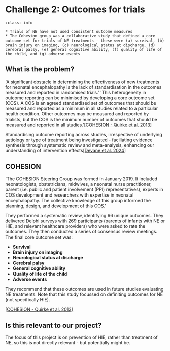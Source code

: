 # Challenge 2: Outcomes for trials

`````{admonition} Executive summary
:class: info

* Trials of NE have not used consistent outcome measures
* The Cohesion group was a collaborative study that defined a core outcome set for trials of NE treatments - these were (a) survival, (b) brain injury on imaging, (c) neurological status at discharge, (d) cerebral palsy, (e) general cognitive ability, (f) quality of life of the child, and (g) adverse events
`````

## What is the problem?

'A significant obstacle in determining the effectiveness of new treatments for neonatal encephalopathy is the lack of standardisation in the outcomes measured and reported in randomised trials.' 'This heterogeneity in outcome reporting can be minimised by developing a core outcome set (COS). A COS is an agreed standardised set of outcomes that should be measured and reported as a minimum in all studies related to a particular health condition. Other outcomes may be measured and reported by trialists, but the COS is the minimum number of outcomes that should be measured and reported in all studies.'[[COHESION - Quirke et al. 2013]](https://doi.org/10.1038/s41390-023-02938-y)

Standardising outcome reporting across studies, irrespective of underlying aetiology or type of treatment being investigated - faciliating evidence synthesis through systematic review and meta-analysis, enhancing our understanding of intervention effects[[Devane et al. 2024]](https://doi.org/10.1038/s41390-023-03006-1)

## COHESION

'The COHESION Steering Group was formed in January 2019. It included neonatologists, obstetricians, midwives, a neonatal nurse practitioner, parent (i.e. public and patient involvement (PPI) representatives), experts in COS development and researchers with expertise in neonatal encephalopathy. The collective knowledge of this group informed the planning, design, and development of this COS.'

They performed a systematic review, identifying 66 unique outcomes. They delivered Delphi surveys with 269 participants (parents of infants with NE or HIE, and relevant healthcare providers) who were asked to rate the outcomes. They then conducted a series of consensus review meetings. The final core outcome set was:
* **Survival**
* **Brain injury on imaging**
* **Neurological status at discharge**
* **Cerebral palsy**
* **General cognitive ability**
* **Quality of life of the child**
* **Adverse events**

They recommend that these outcomes are used in future studies evaluating NE treatments. Note that this study focussed on definiting outcomes for NE (not specifically HIE).

[[COHESION - Quirke et al. 2013]](https://doi.org/10.1038/s41390-023-02938-y)

## Is this relevant to our project?

The focus of this project is on prevention of HIE, rather than treatment of NE, so this is not directly relevant - but potentially might be.
